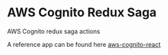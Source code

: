 # AWS Cognito Redux Saga

AWS Cognito redux saga actions

A reference app can be found here
[aws-cognito-react](http://cognito.dbroadhurst.net)

